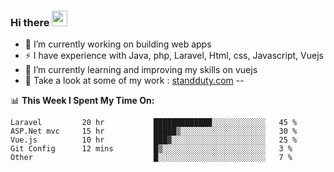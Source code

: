 ### Hi there <img src="https://media.giphy.com/media/hvRJCLFzcasrR4ia7z/giphy.gif" width="25px">


- 🔭 I’m currently working on building web apps
- ⚡ I have experience with Java, php, Laravel, Html, css, Javascript, Vuejs
- 🌱 I’m currently learning and improving my skills on vuejs
- 📌 Take a look at some of my work : 
    <a href="https://www.standduty.com">standduty.com</a> -- 






📊 **This Week I Spent My Time On:**
<!--START_SECTION:waka-->
```text
Laravel         20 hr           █████████████░░░░░░░░░░░░   45 % 
ASP.Net mvc     15 hr           █████▒░░░░░░░░░░░░░░░░░░░   30 % 
Vue.js          10 hr           ███▓░░░░░░░░░░░░░░░░░░░░░   25 % 
Git Config      12 mins         █▒░░░░░░░░░░░░░░░░░░░░░░░   3 % 
Other                           █░░░░░░░░░░░░░░░░░░░░░░░░   7 % 
```
<!--END_SECTION:waka-->
